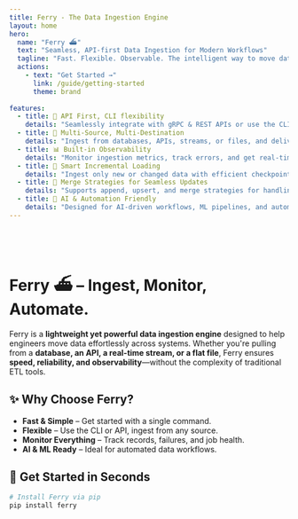 ```yaml
---
title: Ferry - The Data Ingestion Engine
layout: home
hero:
  name: "Ferry ⛴️"
  text: "Seamless, API-first Data Ingestion for Modern Workflows"
  tagline: "Fast. Flexible. Observable. The intelligent way to move data."
  actions:
    - text: "Get Started →"
      link: /guide/getting-started
      theme: brand
    
features:
  - title: 🚀 API First, CLI flexibility
    details: "Seamlessly integrate with gRPC & REST APIs or use the CLI for quick ingestion."
  - title: 🔄 Multi-Source, Multi-Destination
    details: "Ingest from databases, APIs, streams, or files, and deliver data where you need it."
  - title: 📊 Built-in Observability
    details: "Monitor ingestion metrics, track errors, and get real-time insights."
  - title: 🔄 Smart Incremental Loading
    details: "Ingest only new or changed data with efficient checkpointing to avoid redundant processing."
  - title: 🔀 Merge Strategies for Seamless Updates
    details: "Supports append, upsert, and merge strategies for handling real-time and batch data ingestion."  
  - title: 🤖 AI & Automation Friendly
    details: "Designed for AI-driven workflows, ML pipelines, and automated decisioning."
---
```

<br><br>

# Ferry ⛴️ – Ingest, Monitor, Automate.

Ferry is a **lightweight yet powerful data ingestion engine** designed to help engineers move data effortlessly across systems. Whether you're pulling from a **database, an API, a real-time stream, or a flat file**, Ferry ensures **speed, reliability, and observability**—without the complexity of traditional ETL tools.

## ✨ Why Choose Ferry?
- **Fast & Simple** – Get started with a single command.  
- **Flexible** – Use the CLI or API, ingest from any source.  
- **Monitor Everything** – Track records, failures, and job health.  
- **AI & ML Ready** – Ideal for automated data workflows.  

## 🏁 Get Started in Seconds
```sh
# Install Ferry via pip
pip install ferry

